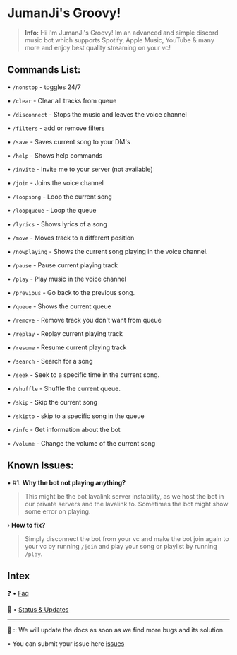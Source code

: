 # JumanJi's Groovy!
> **Info:** Hi I'm JumanJi's Groovy! Im an advanced and simple discord music bot which supports Spotify, Apple Music, YouTube & many more and enjoy best quality streaming on your vc!

## Commands List:
• `/nonstop` - toggles 24/7

• `/clear` - Clear all tracks from queue

• `/disconnect` - Stops the music and leaves the voice channel

• `/filters` - add or remove filters

• `/save` - Saves current song to your DM's

• `/help` - Shows help commands

• `/invite` - Invite me to your server (not available)

• `/join` - Joins the voice channel

• `/loopsong` - Loop the current song

• `/loopqueue` - Loop the queue

• `/lyrics` - Shows lyrics of a song

• `/move` - Moves track to a different position

• `/nowplaying` - Shows the current song playing in the voice channel.

• `/pause` - Pause current playing track

• `/play` - Play music in the voice channel

• `/previous` - Go back to the previous song.

• `/queue` - Shows the current queue

• `/remove` - Remove track you don't want from queue

• `/replay` - Replay current playing track

• `/resume` - Resume current playing track

• `/search` - Search for a song

• `/seek` - Seek to a specific time in the current song.

• `/shuffle` - Shuffle the current queue.

• `/skip` - Skip the current song

• `/skipto` - skip to a specific song in the queue

• `/info` - Get information about the bot

• `/volume` - Change the volume of the current song

## Known Issues:
• #1. **Why the bot not playing anything?**
> This might be the bot lavalink server instability, as we host the bot in our private servers and the lavalink to. Sometimes the bot might show some error on playing.

› **How to fix?**
> Simply disconnect the bot from your vc and make the bot join again to your vc by running `/join` and play your song or playlist by running `/play`. 

## Intex
❓ • [Faq](https://github.com/JumanJionGitHub/JumanJi-s-Groovy/wiki/FAQ)

📢 • [Status & Updates](https://www.statusbot.gg/status/879344819074396170)
_________________________

🌿 :: We will update the docs as soon as we find more bugs and its solution.

• You can submit your issue here [issues](https://discord.io/jumanjihub)
